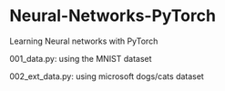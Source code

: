 # Neural-Networks-PyTorch
Learning Neural networks with PyTorch

001_data.py: using the MNIST dataset

002_ext_data.py: using microsoft dogs/cats dataset
